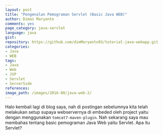 ```yaml
---
layout: post
title: "Pengenalan Pemograman Servlet (Basic Java WEB)"
author: Dimas Maryanto
comments: yes
page_category: java-servlet
language: java
gist:
repository: https://github.com/dimMaryanto93/tutorial-java-webapp.git
categories:
- Java
- WEB
tags:
- Java
- Web
- JSP
- Servlet
- ServerSide
references:
image_path: /images/2016-08/java-web-2/
---
```


Halo kembali lagi di blog saya, nah di postingan sebelumnya kita telah melakukan setup supaya webservernya di embeded oleh project yaitu dengan menggunakan `tomcat7-maven-plugin`. Nah sekarang saya mau membahas tentang basic pemograman Java Web yaitu Servlet. Apa itu Servlet?

<!--more-->
